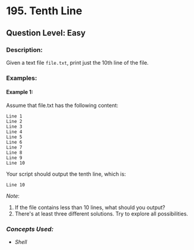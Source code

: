 # 195. Tenth Line
## Question Level: Easy
### Description:
Given a text file `file.txt`, print just the 10th line of the file.

### Examples:
#### Example 1:
Assume that file.txt has the following content:
```
Line 1
Line 2
Line 3
Line 4
Line 5
Line 6
Line 7
Line 8
Line 9
Line 10
```
Your script should output the tenth line, which is:
```
Line 10
```

*Note*:  
1. If the file contains less than 10 lines, what should you output?
2. There's at least three different solutions. Try to explore all possibilities.

### <i>Concepts Used:
- Shell</i>
